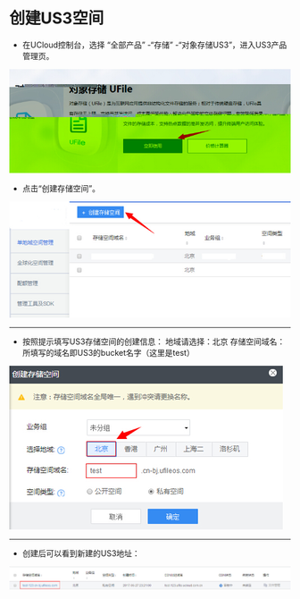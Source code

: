 

# 创建US3空间

  * 在UCloud控制台，选择 “全部产品” -“存储” -“对象存储US3”，进入US3产品管理页。


![](/images/basic/ufile/ufile2.jpg) 


  * 点击“创建存储空间”。


![](/images/basic/ufile/创建ufile.jpg) 

----
  * 按照提示填写US3存储空间的创建信息：
地域请选择：北京 
存储空间域名：所填写的域名即US3的bucket名字（这里是test）      


![](/images/basic/ufile/新建ufile.jpg) 

----
  * 创建后可以看到新建的US3地址：     


![](/images/basic/ufile/ufile_addr.jpg) 

